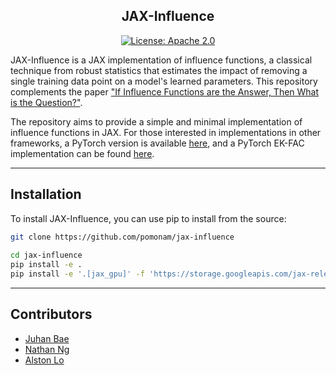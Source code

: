 <div align="center">    

## JAX-Influence

[![License: Apache 2.0](https://img.shields.io/badge/License-Apache_2.0-blue.svg)](LICENSE.txt)

</div>

JAX-Influence is a JAX implementation of influence functions, a classical technique from robust statistics that
estimates the impact of removing a single training data point on a model's learned parameters. This repository
complements the paper ["If Influence Functions are the Answer, Then What is the Question?"](https://arxiv.org/abs/2209.05364).

The repository aims to provide a simple and minimal implementation of influence functions in JAX. For those interested in 
implementations in other frameworks, a PyTorch version is available [here](https://github.com/alstonlo/torch-influence), and 
a PyTorch EK-FAC implementation can be found [here](https://github.com/pomonam/kronfluence).

______________________________________________________________________

## Installation

To install JAX-Influence, you can use pip to install from the source:

```bash
git clone https://github.com/pomonam/jax-influence
 
cd jax-influence
pip install -e .   
pip install -e '.[jax_gpu]' -f 'https://storage.googleapis.com/jax-releases/jax_cuda_releases.html' # Replace `jax_gpu` with `jax_cpu` if you wish to install the CPU version.
 ```

______________________________________________________________________

## Contributors

- [Juhan Bae](https://www.juhanbae.com/)
- [Nathan Ng](https://nng555.github.io/)
- [Alston Lo](https://alstonlo.github.io/)
